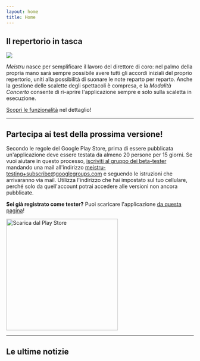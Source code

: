 ```yaml
---
layout: home 
title: Home
---
```

## Il repertorio in tasca

<img src="/images/visualizza_brano_concerto.png" class="preview">

*Meistru* nasce per semplificare il lavoro del direttore di coro: nel palmo della propria mano sarà sempre possibile avere tutti gli accordi iniziali del proprio repertorio, uniti alla possibilità di suonare le note reparto per reparto. Anche la gestione delle scalette degli spettacoli è compresa, e la *Modalità Concerto* consente di ri-aprire l'applicazione sempre e solo sulla scaletta in esecuzione.

[Scopri le funzionalità](/features) nel dettaglio!

---
## Partecipa ai test della prossima versione!
Secondo le regole del Google Play Store, prima di essere pubblicata un'applicazione deve essere testata da almeno 20 persone per 15 giorni. Se vuoi aiutare in questo processo, [iscriviti al gruppo dei beta-tester](https://groups.google.com/g/meistru-testing) mandando una mail all'indirizzo [meistru-testing+subscribe@googlegroups.com](mailto:meistru-testing+subscribe@googlegroups.com?subject=Candidatura%20ai%20test) e seguendo le istruzioni che arrivaranno via mail. Utilizza l'indirizzo che hai impostato sul tuo cellulare, perché solo da quell'account potrai accedere alle versioni non ancora pubblicate.

**Sei già registrato come tester?** Puoi scaricare l'applicazione [da questa pagina](https://play.google.com/apps/testing/click.belinde.meistru)!

[<img src="/images/google-play-badge.png" width="300" alt="Scarica dal Play Store">](https://play.google.com/apps/testing/click.belinde.meistru)

---
## Le ultime notizie